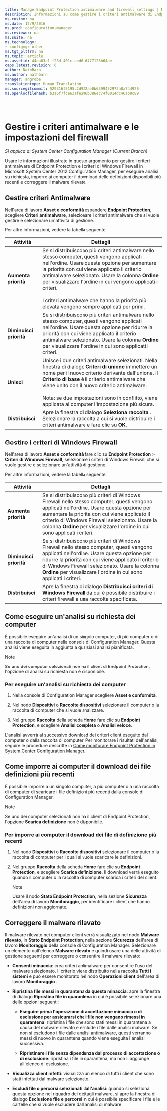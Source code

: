 ```yaml
---
title: Manage Endpoint Protection antimalware and firewall settings | Microsoft Docs"
description: Informazioni su come gestire i criteri antimalware di Endpoint Protection e i criteri di Windows Firewall in Microsoft System Center 2012 Configuration Manager.
ms.custom: na
ms.date: 12/9/2016
ms.prod: configuration-manager
ms.reviewer: na
ms.suite: na
ms.technology:
- configmgr-other
ms.tgt_pltfrm: na
ms.topic: article
ms.assetid: 44ea03a1-f28d-401c-aed6-6477123b64ae
caps.latest.revision: 6
author: NathBarn
ms.author: nathbarn
manager: angrobe
translationtype: Human Translation
ms.sourcegitcommit: 529316f5195c2d922ae0b6399452972a8a744926
ms.openlocfilehash: b3a6f7fce63afe286b386ec74f0014dc46ab0c89


---
```

# <a name="manage-antimalware-policies-and-firewall-settings"></a>Gestire i criteri antimalware e le impostazioni del firewall 

*Si applica a: System Center Configuration Manager (Current Branch)*

Usare le informazioni illustrate in questo argomento per gestire i criteri antimalware di Endpoint Protection e i criteri di Windows Firewall in Microsoft System Center 2012 Configuration Manager, per eseguire analisi su richiesta, imporre ai computer il download delle definizioni disponibili più recenti e correggere il malware rilevato.  


## <a name="manage-antimalware-policies"></a>Gestire criteri Antimalware  
 Nell'area di lavoro **Asset e conformità** espandere **Endpoint Protection**, scegliere **Criteri antimalware**, selezionare i criteri antimalware che si vuole gestire e selezionare un'attività di gestione.  

 Per altre informazioni, vedere la tabella seguente.  

|Attività|Dettagli|  
|----------|-------------|  
|**Aumenta priorità**|Se si distribuiscono più criteri antimalware nello stesso computer, questi vengono applicati nell'ordine. Usare questa opzione per aumentare la priorità con cui viene applicato il criterio antimalware selezionato. Usare la colonna **Ordine** per visualizzare l'ordine in cui vengono applicati i criteri.<br /><br /> I criteri antimalware che hanno la priorità più elevata vengono sempre applicati per primi.|  
|**Diminuisci priorità**|Se si distribuiscono più criteri antimalware nello stesso computer, questi vengono applicati nell'ordine. Usare questa opzione per ridurre la priorità con cui viene applicato il criterio antimalware selezionato. Usare la colonna **Ordine** per visualizzare l'ordine in cui sono applicati i criteri.|  
|**Unisci**|Unisce i due criteri antimalware selezionati. Nella finestra di dialogo **Criteri di unione** immettere un nome per il nuovo criterio derivante dall'unione. Il **Criterio di base** è il criterio antimalware che viene unito con il nuovo criterio antimalware.<br /><br /> Nota: se due impostazioni sono in conflitto, viene applicata ai computer l'impostazione più sicura.|  
|**Distribuisci**|Apre la finestra di dialogo **Seleziona raccolta** . Selezionare la raccolta a cui si vuole distribuire i criteri antimalware e fare clic su **OK**.|  

## <a name="manage-windows-firewall-policies"></a>Gestire i criteri di Windows Firewall  
 Nell'area di lavoro **Asset e conformità** fare clic su **Endpoint Protection** > **Criteri di Windows Firewall**, selezionare i criteri di Windows Firewall che si vuole gestire e selezionare un'attività di gestione.  

 Per altre informazioni, vedere la tabella seguente.  

|Attività|Dettagli|  
|----------|-------------|  
|**Aumenta priorità**|Se si distribuiscono più criteri di Windows Firewall nello stesso computer, questi vengono applicati nell'ordine. Usare questa opzione per aumentare la priorità con cui viene applicato il criterio di Windows Firewall selezionato. Usare la colonna **Ordine** per visualizzare l'ordine in cui sono applicati i criteri.|  
|**Diminuisci priorità**|Se si distribuiscono più criteri di Windows Firewall nello stesso computer, questi vengono applicati nell'ordine. Usare questa opzione per ridurre la priorità con cui viene applicato il criterio di Windows Firewall selezionato. Usare la colonna **Ordine** per visualizzare l'ordine in cui sono applicati i criteri.|  
|**Distribuisci**|Apre la finestra di dialogo **Distribuisci criteri di Windows Firewall** da cui è possibile distribuire i criteri firewall a una raccolta specificata.|  

## <a name="how-to-perform-an-on-demand-scan-of-computers"></a>Come eseguire un'analisi su richiesta dei computer  
 È possibile eseguire un'analisi di un singolo computer, di più computer o di una raccolta di computer nella console di Configuration Manager. Questa analisi viene eseguita in aggiunta a qualsiasi analisi pianificata.

> [!NOTE]  
>  Se uno dei computer selezionati non ha il client di Endpoint Protection, l'opzione di analisi su richiesta non è disponibile.  

### <a name="to-perform-an-on-demand-scan-of-computers"></a>Per eseguire un'analisi su richiesta dei computer  

1.  Nella console di Configuration Manager scegliere **Asset e conformità**.  

2.  Nel nodo **Dispositivi** o **Raccolte dispositivi** selezionare il computer o la raccolta di computer che si vuole analizzare.  

3.  Nel gruppo **Raccolta** della scheda **Home** fare clic su **Endpoint Protection**, e scegliere **Analisi completa** o **Analisi veloce**.  

 L'analisi avverrà al successivo download dei criteri client eseguito dal computer o dalla raccolta di computer. Per monitorare i risultati dell'analisi, seguire le procedure descritte in [Come monitorare Endpoint Protection in System Center Configuration Manager](../../protect/deploy-use/monitor-endpoint-protection.md).  

## <a name="how-to-force-computers-to-download-the-latest-definition-files"></a>Come imporre ai computer il download dei file definizioni più recenti  
 È possibile imporre a un singolo computer, a più computer o a una raccolta di computer di scaricare i file definizioni più recenti dalla console di Configuration Manager.  

> [!NOTE]  
>  Se uno dei computer selezionati non ha il client di Endpoint Protection, l'opzione **Scarica definizione** non è disponibile.  

### <a name="to-force-computers-to-download-the-latest-definition-files"></a>Per imporre ai computer il download dei file di definizione più recenti  

1.  Nel nodo **Dispositivi** o **Raccolte dispositivi** selezionare il computer o la raccolta di computer per i quali si vuole scaricare le definizioni.  

2.  Nel gruppo **Raccolta** della scheda **Home** fare clic su **Endpoint Protection**, e scegliere **Scarica definizione**. Il download verrà eseguito quando il computer o la raccolta di computer scarica i criteri del client.  

    > [!NOTE]  
    >  Usare il nodo **Stato Endpoint Protection**, nella sezione **Sicurezza** dell'area di lavoro **Monitoraggio**, per identificare i client che hanno definizioni non aggiornate.  

## <a name="remediate-detected-malware"></a>Correggere il malware rilevato  
 Il malware rilevato nei computer client verrà visualizzato nel nodo **Malware rilevato**, in **Stato Endpoint Protection**, nella sezione **Sicurezza** dell'area di lavoro **Monitoraggio** della console di Configuration Manager. Selezionare un elemento dall'elenco **Malware rilevato** e quindi usare una delle attività di gestione seguenti per correggere o consentire il malware rilevato:  

-   **Consenti minaccia**: crea criteri antimalware per consentire l'uso del malware selezionato. Il criterio viene distribuito nella raccolta **Tutti i sistemi** e può essere monitorato nel nodo **Operazioni client** dell'area di lavoro **Monitoraggio** .  

-   **Ripristina file messi in quarantena da questa minaccia**: apre la finestra di dialogo **Ripristina file in quarantena** in cui è possibile selezionare una delle opzioni seguenti:  

    -   **Eseguire prima l'operazione di accettazione minaccia o di esclusione per assicurarsi che i file non vengano rimessi in quarantena**: ripristina i file che sono stati messi in quarantena a causa del malware rilevato e esclude i file dalle analisi malware. Se non si escludono i file dalle analisi antimalware, questi verranno messi di nuovo in quarantena quando viene eseguita l'analisi successiva.  

    -   **Ripristinare i file senza dipendenza dal processo di accettazione o di esclusione**: ripristina i file in quarantena, ma non li aggiunge all'elenco di esclusione.  

-   **Visualizza client infetti**: visualizza un elenco di tutti i client che sono stati infettati dal malware selezionato.  

-   **Escludi file o percorsi selezionati dall'analisi**: quando si seleziona questa opzione nel riquadro dei dettagli malware, si apre la finestra di dialogo **Esclusione file e percorsi** in cui è possibile specificare i file e le cartelle che si vuole escludere dall'analisi di malware.



<!--HONumber=Jan17_HO4-->



